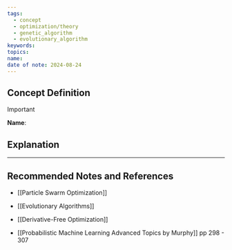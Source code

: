 ```yaml
---
tags:
  - concept
  - optimization/theory
  - genetic_algorithm
  - evolutionary_algorithm
keywords: 
topics: 
name: 
date of note: 2024-08-24
---
```


## Concept Definition

>[!important]
>**Name**: 



## Explanation





-----------
##  Recommended Notes and References


- [[Particle Swarm Optimization]]
- [[Evolutionary Algorithms]]
- [[Derivative-Free Optimization]]

- [[Probabilistic Machine Learning Advanced Topics by Murphy]] pp 298 - 307